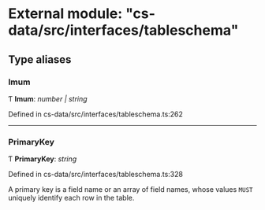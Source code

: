 # External module: "cs-data/src/interfaces/tableschema"

## Type aliases

###  Imum

Ƭ **Imum**: *number | string*

Defined in cs-data/src/interfaces/tableschema.ts:262

___

###  PrimaryKey

Ƭ **PrimaryKey**: *string*

Defined in cs-data/src/interfaces/tableschema.ts:328

A primary key is a field name or an array of field names, whose values `MUST` uniquely
identify each row in the table.

